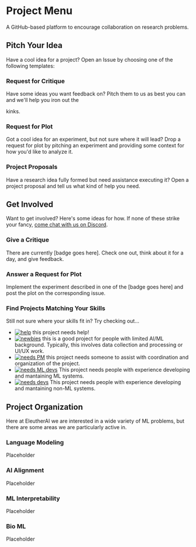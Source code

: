 # Project Menu

A GitHub-based platform to encourage collaboration on research problems.

## Pitch Your Idea

Have a cool idea for a project? Open an Issue by choosing one of the following templates:

### Request for Critique

Have some ideas you want feedback on? Pitch them to us as best you can and we'll help you iron out the 

kinks.

### Request for Plot

Got a cool idea for an experiment, but not sure where it will lead? Drop a request for plot by pitching an experiment and providing some context for how you'd like to analyze it. 

### Project Proposals

Have a research idea fully formed but need assistance executing it? Open a project proposal and tell us what kind of help you need.

## Get Involved

Want to get involved? Here's some ideas for how. If none of these strike your fancy, [come chat with us on Discord](https://discord.gg/CZW7s9KS4W).

### Give a Critique

There are currently [badge goes here]. Check one out, think about it for a day, and give feedback.

### Answer a Request for Plot

Implement the experiment described in one of the [badge goes here] and post the plot on the corresponding issue.

### Find Projects Matching Your Skills

Still not sure where your skills fit in? Try checking out...

- [![help](https://img.shields.io/github/labels/EleutherAI/project-menu/Help%20Wanted!?style=plastic)](https://github.com/EleutherAI/project-menu/labels/Help%20Wanted!) this project needs help!
- [![newbies](https://img.shields.io/github/labels/EleutherAI/project-menu/Newbies%20Welcome?style=plastic)](https://github.com/EleutherAI/project-menu/labels/Newbies%20Welcome) this is a good project for people with limited AI/ML background. Typically, this involves data collection and processing or UI/UX work.
- [![needs PM](https://img.shields.io/github/labels/EleutherAI/project-menu/Recruiting:%20PM?style=plastic)](https://github.com/EleutherAI/project-menu/labels/Recruiting:%20PM) this project needs someone to assist with coordination and organization of the project.
- [![needs ML devs](https://img.shields.io/github/labels/EleutherAI/project-menu/Recruiting%3A%20ML%20Dev?style=plastic)](https://github.com/EleutherAI/project-menu/labels/Recruiting:%20ML%20Dev) This project needs people with experience developing and mantaining ML systems.
- [![needs devs](https://img.shields.io/github/labels/EleutherAI/project-menu/Recruiting:%20SWE?style=plastic)](https://github.com/EleutherAI/project-menu/labels/Recruiting:%20SWE) This project needs people with experience developing and mantaining non-ML systems.

## Project Organization

Here at EleutherAI we are interested in a wide variety of ML problems, but there are some areas we are particularly active in.

### Language Modeling

Placeholder

### AI Alignment

Placeholder

### ML Interpretability

Placeholder

### Bio ML

Placeholder

